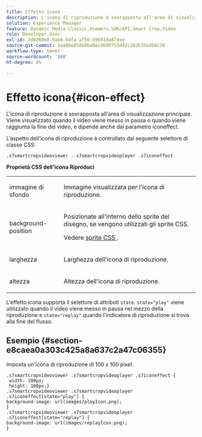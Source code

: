 ```yaml
---
title: Effetto icona
description: L'icona di riproduzione è sovrapposta all'area di visualizzazione principale. Viene visualizzato quando il video viene messo in pausa o quando viene raggiunta la fine del video, e dipende anche dal parametro iconeffect.
solution: Experience Manager
feature: Dynamic Media Classic,Viewers,SDK/API,Smart Crop,Video
role: Developer,User
exl-id: 2d8d60e8-9ab6-44fa-af50-b96910a87dee
source-git-commit: 1aa8be858b0ba8ec9b99753d43c202b35ed58c30
workflow-type: tm+mt
source-wordcount: '168'
ht-degree: 0%

---
```


# Effetto icona{#icon-effect}

L&#39;icona di riproduzione è sovrapposta all&#39;area di visualizzazione principale. Viene visualizzato quando il video viene messo in pausa o quando viene raggiunta la fine del video, e dipende anche dal parametro iconeffect.

<!--<a id="section_061E550C1C1D4DB2BD663A898895B38C"></a>-->

L’aspetto dell’icona di riproduzione è controllato dal seguente selettore di classe CSS:

```
.s7smartcropvideoviewer . s7smartcropvideoplayer .s7iconeffect
```

**Proprietà CSS dell&#39;icona Riproduci**

<table id="table_C48C56E696304C9BAFEE71BA9EA9A174"> 
 <tbody> 
  <tr> 
   <td colname="col1"> <p> <span class="codeph"> immagine di sfondo </span> </p> </td> 
   <td colname="col2"> <p> Immagine visualizzata per l'icona di riproduzione. </p> </td> 
  </tr> 
  <tr> 
   <td colname="col1"> <p> <span class="codeph"> background-position </span> </p> </td> 
   <td colname="col2"> <p> Posizionate all'interno dello sprite del disegno, se vengono utilizzati gli sprite CSS. </p> <p>Vedere <a href="../../../c-html5-aem-asset-viewers/c-html5-aem-smartcropvideo/c-html5-aem-smartcropvideo-viewer-customizingviewer/c-html5-aem-smartcropvideo-customizingviewer.md#section-9b6d8d601cb441d08214dada7bb4eddc" format="dita" scope="local"> sprite CSS </a>. </p> </td> 
  </tr> 
  <tr> 
   <td colname="col1"> <p> <span class="codeph"> larghezza </span> </p> </td> 
   <td colname="col2"> <p> Larghezza dell'icona di riproduzione. </p> </td> 
  </tr> 
  <tr> 
   <td colname="col1"> <p> <span class="codeph"> altezza </span> </p> </td> 
   <td colname="col2"> <p>Altezza dell'icona di riproduzione. </p> </td> 
  </tr> 
 </tbody> 
</table>

L&#39;effetto icona supporta il selettore di attributi `state`. `state="play"` viene utilizzato quando il video viene messo in pausa nel mezzo della riproduzione e `state="replay"` quando l&#39;indicatore di riproduzione si trova alla fine del flusso.

## Esempio {#section-e8caea0a303c425a8a637c2a47c06355}

Imposta un&#39;icona di riproduzione di 100 x 100 pixel.

```
.s7smartcropvideoviewer .s7smartcropvideoplayer .s7iconeffect { 
 width: 100px; 
 height: 100px;} 
.s7smartcropvideoviewer .s7smartcropvideoplayer .s7iconeffect[state="play"] { 
background-image: url(images/playIcon.png); 
} 
.s7smartcropvideoviewer .s7smartcropvideoplayer .s7iconeffect[state="replay"] { 
background-image: url(images/replayIcon.png); 
}
```
